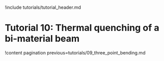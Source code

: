 !include tutorials/tutorial_header.md

# Tutorial 10: Thermal quenching of a bi-material beam

!content pagination previous=tutorials/09_three_point_bending.md
